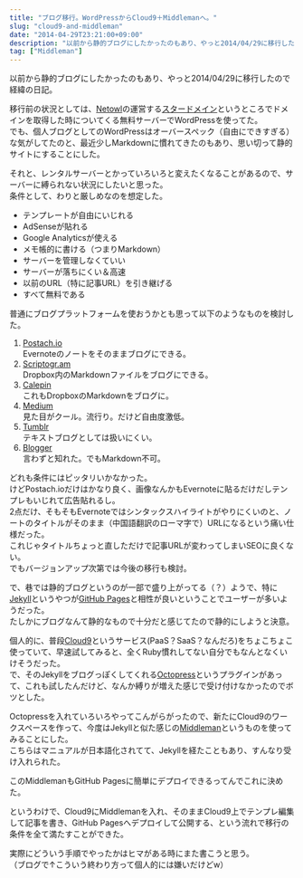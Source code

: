 ```yaml
---
title: "ブログ移行。WordPressからCloud9＋Middlemanへ。"
slug: "cloud9-and-middleman"
date: "2014-04-29T23:21:00+09:00"
description: "以前から静的ブログにしたかったのもあり、やっと2014/04/29に移行したので経緯の日記。"
tag: ["Middleman"]
---
```


以前から静的ブログにしたかったのもあり、やっと2014/04/29に移行したので経緯の日記。

<!--more-->

移行前の状況としては、[Netowl](http://www.netowl.jp/)の運営する[スタードメイン](http://www.star-domain.jp/)というところでドメインを取得した時についてくる無料サーバーでWordPressを使ってた。  
でも、個人ブログとしてのWordPressはオーバースペック（自由にできすぎる）な気がしてたのと、最近少しMarkdownに慣れてきたのもあり、思い切って静的サイトにすることにした。

それと、レンタルサーバーとかっていろいろと変えたくなることがあるので、サーバーに縛られない状況にしたいと思った。  
条件として、わりと厳しめなのを想定した。

- テンプレートが自由にいじれる
- AdSenseが貼れる
- Google Analyticsが使える
- メモ帳的に書ける（つまりMarkdown）
- サーバーを管理しなくていい
- サーバーが落ちにくい＆高速
- 以前のURL（特に記事URL）を引き継げる
- すべて無料である

普通にブログプラットフォームを使おうかとも思って以下のようなものを検討した。

1. [Postach.io](http://postach.io/)  
   Evernoteのノートをそのままブログにできる。
2. [Scriptogr.am](http://scriptogr.am/)  
   Dropbox内のMarkdownファイルをブログにできる。
3. [Calepin](http://calepin.co/)  
   これもDropboxのMarkdownをブログに。
4. [Medium](https://medium.com/)  
   見た目がクール。流行り。だけど自由度激低。
6. [Tumblr](http://tumblr.com/)  
   テキストブログとしては扱いにくい。
5. [Blogger](https://www.blogger.com)  
   言わずと知れた。でもMarkdown不可。

どれも条件にはピッタリいかなかった。  
けどPostach.ioだけはかなり良く、画像なんかもEvernoteに貼るだけだしテンプレもいじれて広告貼れるし。  
2点だけ、そもそもEvernoteではシンタックスハイライトがやりにくいのと、ノートのタイトルがそのまま（中国語翻訳のローマ字で）URLになるという痛い仕様だった。  
これじゃタイトルちょっと直しただけで記事URLが変わってしまいSEOに良くない。  
でもバージョンアップ次第では今後の移行も検討。

で、巷では静的ブログというのが一部で盛り上がってる（？）ようで、特に[Jekyll](http://jekyllrb.com/)というやつが[GitHub Pages](https://pages.github.com/)と相性が良いということでユーザーが多いようだった。  
たしかにブログなんて静的なもので十分だと感じてたので静的にしようと決意。

個人的に、普段[Cloud9](https://c9.io/)というサービス(PaaS？SaaS？なんだろ)をちょこちょこ使っていて、早速試してみると、全くRuby慣れしてない自分でもなんとなくいけそうだった。  
で、そのJekyllをブログっぽくしてくれる[Octopress](http://octopress.org/)というプラグインがあって、これも試したんだけど、なんか縛りが増えた感じで受け付けなかったのでボツとした。

Octopressを入れていろいろやってこんがらがったので、新たにCloud9のワークスペースを作って、今度はJekyllと似た感じの[Middleman](http://middlemanapp.com/jp/)というものを使ってみることにした。  
こちらはマニュアルが日本語化されてて、Jekyllを経たこともあり、すんなり受け入れられた。

このMiddlemanもGitHub Pagesに簡単にデプロイできるってんでこれに決めた。

というわけで、Cloud9にMiddlemanを入れ、そのままCloud9上でテンプレ編集して記事を書き、GitHub Pagesへデプロイして公開する、という流れで移行の条件を全て満たすことができた。

実際にどういう手順でやったかはヒマがある時にまた書こうと思う。  
（ブログで↑こういう終わり方って個人的には嫌いだけどw）
